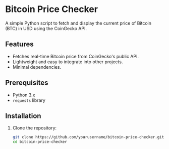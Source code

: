 # Bitcoin Price Checker

A simple Python script to fetch and display the current price of Bitcoin (BTC) in USD using the CoinGecko API.

## Features
- Fetches real-time Bitcoin price from CoinGecko's public API.
- Lightweight and easy to integrate into other projects.
- Minimal dependencies.

## Prerequisites
- Python 3.x
- `requests` library

## Installation
1. Clone the repository:
   ```bash
   git clone https://github.com/yourusername/bitcoin-price-checker.git
   cd bitcoin-price-checker
